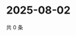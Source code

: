 # 2025-08-02

共 0 条

<!-- BEGIN ZHIHUQUESTIONS -->
<!-- 最后更新时间 Sat Aug 02 2025 04:13:28 GMT+0800 (China Standard Time) -->

<!-- END ZHIHUQUESTIONS -->
